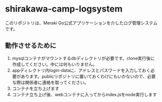 # shirakawa-camp-logsystem
このリポジトリは、Meraki Go公式アプリケーションを介したログ管理システムです。

## 動作させるために
1. mysqlコンテナがマウントするdbディレクトリが必要です。clone実行後に作成してください。中には何もいりません。
2. appディレクトリ内login-dataに、アドレスとパスワードを入力しておく必要があります。publicリポジトリに置いておくわけにもいかないので、必要な際は関係者に連絡を取ってください。
3. コンテナを立ち上げます
4. コンテナ立ち上げ後、webコンテナに入ってからindex.jsをnode実行します
